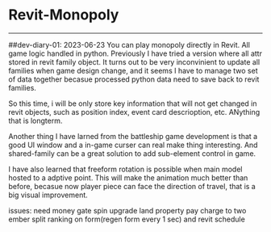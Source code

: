 # Revit-Monopoly

---

##dev-diary-01: 2023-06-23
You can play monopoly directly in Revit. All game logic handled in python.
Previously I have tried a version where all attr stored in revit family object. It turns out to be very inconvinient to update all families when game design change, and it seems I have to manage two set of data together becasue processed python data need to save back to revit families.

So this time, i will be only store key information that will not get changed in revit objects, such as position index, event card descrioption, etc. ANything that is longterm.

Another thing I have larned from the battleship game development  is that a good UI window and a in-game curser can real make thing interesting. And shared-family can be a great solution to add sub-element control in game.

I have also learned that freeform rotation is possible when main model hosted to a adptive point. This will make the animation much better than before, becasue now player piece can face the direction of travel, that is a big visual improvement.



issues:
need money gate spin
upgrade land property
pay charge to two ember split
ranking on form(regen form every 1 sec) and revit schedule